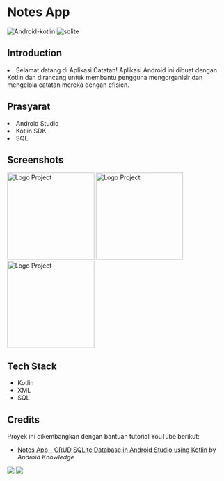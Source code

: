 # Notes App 
![Android-kotlin](https://img.shields.io/badge/Android-Kotlin-blue.svg) ![sqlite](https://img.shields.io/badge/SQLite-Database-orange.svg)

## Introduction
<li>Selamat datang di Aplikasi Catatan! Aplikasi Android ini dibuat dengan Kotlin dan dirancang untuk membantu pengguna mengorganisir dan mengelola catatan mereka dengan efisien.</li>

## Prasyarat
<li>Android Studio</li>
<li>Kotlin SDK</li>
<li>SQL</li>

## Screenshots 
<p float="center">
  <img src="./screenshots/Edit Note.jpg" alt="Logo Project" width="200"/>
  <img src="./screenshots/halaman utama kosong.jpg" alt="Logo Project" width="200"/>
  <img src="./screenshots/halaman utama setalah ada catatan.jpg" alt="Logo Project" width="200"/>
</p>

## Tech Stack 
<ul>
<li>Kotlin</li>
<li>XML</li>
<li>SQL</li>
</ul>

## Credits
Proyek ini dikembangkan dengan bantuan tutorial YouTube berikut:
<ul><li><a href="https://www.youtube.com/watch?v=BVAslimaGSk">Notes App - CRUD SQLite Database in Android Studio using Kotlin</a> by <em>Android Knowledge</em></li></ul>


<img src="https://forthebadge.com/images/badges/built-with-love.svg">
<img src="https://forthebadge.com/images/badges/made-with-kotlin.svg">
